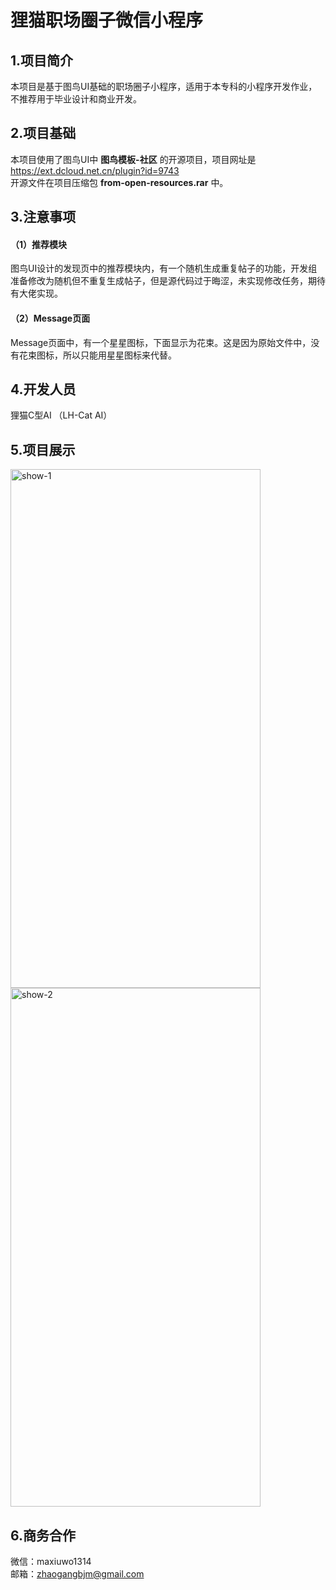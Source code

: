 # 狸猫职场圈子微信小程序 

## 1.项目简介
本项目是基于图鸟UI基础的职场圈子小程序，适用于本专科的小程序开发作业，不推荐用于毕业设计和商业开发。
<br>
## 2.项目基础
本项目使用了图鸟UI中 __图鸟模板-社区__ 的开源项目，项目网址是 https://ext.dcloud.net.cn/plugin?id=9743 <br>
开源文件在项目压缩包 __from-open-resources.rar__ 中。<br>
## 3.注意事项
#### （1）推荐模块
图鸟UI设计的发现页中的推荐模块内，有一个随机生成重复帖子的功能，开发组准备修改为随机但不重复生成帖子，但是源代码过于晦涩，未实现修改任务，期待有大佬实现。
#### （2）Message页面
Message页面中，有一个星星图标，下面显示为花束。这是因为原始文件中，没有花束图标，所以只能用星星图标来代替。
<br>
## 4.开发人员
狸猫C型AI （LH-Cat AI）
<br>
## 5.项目展示
<img src="https://github.com/lihuacatnb/lihuacat-circle/blob/main/show-1.jpg" alt="show-1" width="400" height="830"/>
<img src="https://github.com/lihuacatnb/lihuacat-circle/blob/main/show-2.jpg" alt="show-2" width="400" height="830"/>

## 6.商务合作
微信：maxiuwo1314<br>
邮箱：zhaogangbjm@gmail.com
